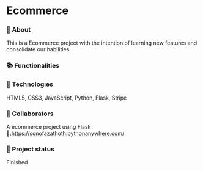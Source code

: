 <h1>Ecommerce</h1>

### 📝 About <br>
<p>This is a Ecommerce project with the intention of learning new features and consolidate our habilities</p>

### 📚 Functionalities <br>

<!--IMGs-->

### 🔧 Technologies<br>
HTML5, 
CSS3, 
JavaScript,
Python, 
Flask,
Stripe

### 🤝 Collaborators <br>


A ecommerce project using Flask <br>
🔗:https://sonofazathoth.pythonanywhere.com/

### 🎯 Project status <br>
Finished
